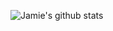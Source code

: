 ![Jamie's github stats](https://github-readme-stats.vercel.app/api?username=JamieeCG&show_icons=true)
